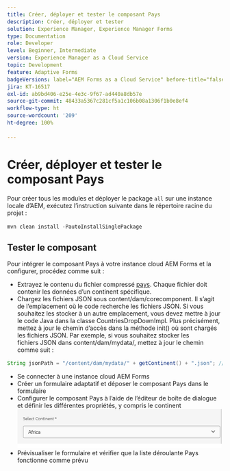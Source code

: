 ```yaml
---
title: Créer, déployer et tester le composant Pays
description: Créer, déployer et tester
solution: Experience Manager, Experience Manager Forms
type: Documentation
role: Developer
level: Beginner, Intermediate
version: Experience Manager as a Cloud Service
topic: Development
feature: Adaptive Forms
badgeVersions: label="AEM Forms as a Cloud Service" before-title="false"
jira: KT-16517
exl-id: ab9bd406-e25e-4e3c-9f67-ad440a8db57e
source-git-commit: 48433a5367c281cf5a1c106b08a1306f1b0e8ef4
workflow-type: ht
source-wordcount: '209'
ht-degree: 100%

---
```


# Créer, déployer et tester le composant Pays

Pour créer tous les modules et déployer le package `all` sur une instance locale d’AEM, exécutez l’instruction suivante dans le répertoire racine du projet :

```mvn clean install -PautoInstallSinglePackage```

## Tester le composant

Pour intégrer le composant Pays à votre instance cloud AEM Forms et la configurer, procédez comme suit :

* Extrayez le contenu du fichier compressé [pays](assets/countries.zip). Chaque fichier doit contenir les données d’un continent spécifique.
* Chargez les fichiers JSON sous content/dam/corecomponent. Il s’agit de l’emplacement où le code recherche les fichiers JSON. Si vous souhaitez les stocker à un autre emplacement, vous devez mettre à jour le code Java dans la classe CountriesDropDownImpl. Plus précisément, mettez à jour le chemin d’accès dans la méthode init() où sont chargés les fichiers JSON. Par exemple, si vous souhaitez stocker les fichiers JSON dans content/dam/mydata/, mettez à jour le chemin comme suit :

```java
String jsonPath = "/content/dam/mydata/" + getContinent() + ".json"; // Update path accordingly
```

* Se connecter à une instance cloud AEM Forms
* Créer un formulaire adaptatif et déposer le composant Pays dans le formulaire
* Configurer le composant Pays à l’aide de l’éditeur de boîte de dialogue et définir les différentes propriétés, y compris le continent
  ![continent](assets/select-continent.png)
* Prévisualiser le formulaire et vérifier que la liste déroulante Pays fonctionne comme prévu
